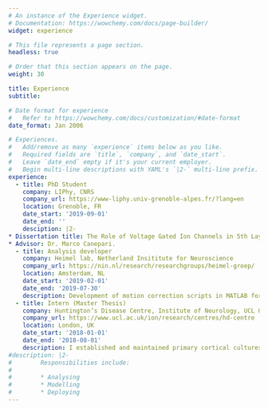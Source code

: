 ```yaml
---
# An instance of the Experience widget.
# Documentation: https://wowchemy.com/docs/page-builder/
widget: experience

# This file represents a page section.
headless: true

# Order that this section appears on the page.
weight: 30

title: Experience
subtitle:

# Date format for experience
#   Refer to https://wowchemy.com/docs/customization/#date-format
date_format: Jan 2006

# Experiences.
#   Add/remove as many `experience` items below as you like.
#   Required fields are `title`, `company`, and `date_start`.
#   Leave `date_end` empty if it's your current employer.
#   Begin multi-line descriptions with YAML's `|2-` multi-line prefix.
experience:
  - title: PhD Student
    company: LIPhy, CNRS
    company_url: https://www-liphy.univ-grenoble-alpes.fr/?lang=en
    location: Grenoble, FR
    date_start: '2019-09-01'
    date_end: ''
    desciption: |2-
* Dissertation title: The Role of Voltage Gated Ion Channels in 5th Layer Pyramidal Neuron Action Potential Backpropagation, a Computational Model. 
* Advisor: Dr. Marco Canepari.
  - title: Analysis developer
    company: Heimel lab, Netherland Insititute for Neuroscience
    company_url: https://nin.nl/research/researchgroups/heimel-groep/
    location: Amsterdam, NL
    date_start: '2019-02-01'
    date_end: '2019-07-30'
    description: Development of motion correction scripts in MATLAB for the analysis of deep-brain 2-photon microscopy data.
  - title: Intern (Master Thesis)
    company: Huntington’s Disease Centre, Institute of Neurology, UCL Queen Square 
    company_url: https://www.ucl.ac.uk/ion/research/centres/hd-centre
    location: London, UK
    date_start: '2018-01-01'
    date_end: '2018-08-01'
    description: I established and maintained primary cortical cultures of various mouse model for Huntington’s Disease. Also, I performed molecular characterisation to study incomplete splicing, alternative polyadenylation and Huntingtin aggregation.
#description: |2-
#        Responsibilities include:
#        
#        * Analysing
#        * Modelling
#        * Deploying
---
```


